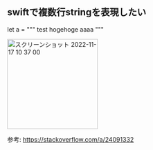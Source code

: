 ## swiftで複数行stringを表現したい

let a =
"""
test
hogehoge
aaaa
"""

<img width="209" alt="スクリーンショット 2022-11-17 10 37 00" src="https://user-images.githubusercontent.com/16571394/202332535-d3baced3-5520-43e1-a593-fb45bf9569b3.png">

参考: https://stackoverflow.com/a/24091332
